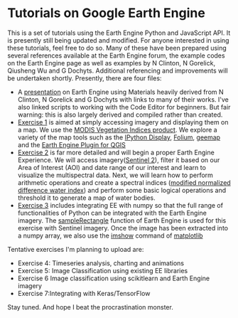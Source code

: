 # Tutorials on Google Earth Engine
This is a set of tutorials using the Earth Engine Python and JavaScript API. It is presently still being updated and modified. 
For anyone interested in using these tutorials, feel free to do so. Many of these have been prepared using several references available at the Earth Engine forum, the example codes on the Earth Engine page as well as examples by N Clinton, N Gorelick, Qiusheng Wu and G Dochyts. 
Additional referencing and improvements will be undertaken shortly. Presently, there are four files:
* A [presentation](https://github.com/RituAnilkumar/EarthEngine/blob/master/IntroductionToEE.ppsx) on Earth Engine using Materials heavily derived from N Clinton, N Gorelick and G Dochyts with links to many of their works. I've also linked scripts to working with the Code Editor for beginners. But fair warning: this is also largely derived and compiled rather than created.
* [Exercise 1](https://github.com/RituAnilkumar/EarthEngine/blob/master/Exercise1_single_band_visualization.ipynb) is aimed at simply accessing imagery and displaying them on a map. We use the [MODIS Vegetation Indices product](https://lpdaac.usgs.gov/documents/103/MOD13_User_Guide_V6.pdf). We explore a variety of the map tools such as the [IPython Display](https://ipython.readthedocs.io/en/stable/api/generated/IPython.display.html), [Folium](https://python-visualization.github.io/folium/quickstart.html), [geemap](https://github.com/giswqs/geemap) and the [Earth Engine Plugin for QGIS](https://github.com/gee-community/qgis-earthengine-plugin)
* [Exercise 2](https://github.com/RituAnilkumar/EarthEngine/blob/master/Exercise2_multispectral_analysis.ipynb) is far more detailed and will begin a proper Earth Engine Experience. We will access imagery([Sentinel 2](https://sentinel.esa.int/web/sentinel/missions/sentinel-2)), filter it based on our Area of Interest (AOI) and date range of our interest and learn to visualize the multispectral data. Next, we will learn how to perform arithmetic operations and create a spectral indices ([modified normalized difference water index](https://www.tandfonline.com/doi/abs/10.1080/01431160600589179?journalCode=tres20)) and perform some basic logical operations and threshold it to generate a map of water bodies. 
* [Exercise 3](https://github.com/RituAnilkumar/EarthEngine/blob/master/Exercise3_EarthEngine_to_numpy.ipynb) includes integrating EE with numpy so that the full range of functionalities of Python can be integrated with the Earth Engine imagery. The [sampleRectangle](https://developers.google.com/earth-engine/api_docs#ee.image.samplerectangle) function of Earth Engine is used for this exercise with Sentinel imagery. Once the image has been extracted into a numpy array, we also use the [imshow](https://matplotlib.org/3.2.1/api/_as_gen/matplotlib.pyplot.imshow.html) command of [matplotlib](https://matplotlib.org/3.2.1/index.html)

Tentative exercises I'm planning to upload are:
* Exercise 4: Timeseries analysis, charting and animations
* Exercise 5: Image Classification using existing EE libraries
* Exercise 6 Image classification using scikitlearn and Earth Engine imagery
* Exercise 7:Integrating with Keras/TensorFlow

Stay tuned. And hope I beat the procrastination monster.

